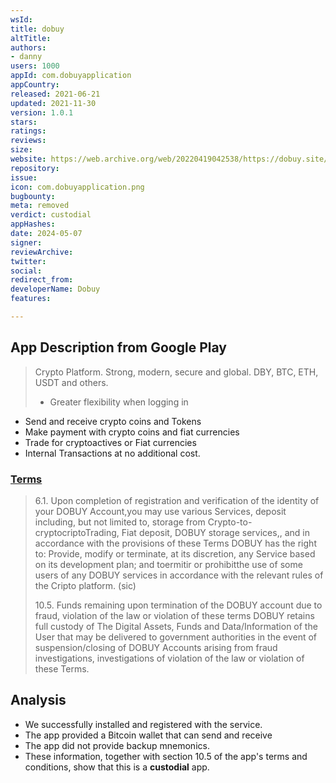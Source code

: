 ```yaml
---
wsId: 
title: dobuy
altTitle: 
authors:
- danny
users: 1000
appId: com.dobuyapplication
appCountry: 
released: 2021-06-21
updated: 2021-11-30
version: 1.0.1
stars: 
ratings: 
reviews: 
size: 
website: https://web.archive.org/web/20220419042538/https://dobuy.site/
repository: 
issue: 
icon: com.dobuyapplication.png
bugbounty: 
meta: removed
verdict: custodial
appHashes: 
date: 2024-05-07
signer: 
reviewArchive: 
twitter: 
social: 
redirect_from: 
developerName: Dobuy
features: 

---
```


## App Description from Google Play 

> Crypto Platform. Strong, modern, secure and global. DBY, BTC, ETH, USDT and others.
>
> - Greater flexibility when logging in
- Send and receive crypto coins and Tokens
- Make payment with crypto coins and fiat currencies
- Trade for cryptoactives or Fiat currencies
- Internal Transactions at no additional cost.

### [Terms](https://dobuyapplication.app/en/terms-and-conditions)

> 6.1. Upon completion of registration and verification of the identity of your DOBUY Account,you may use various Services, deposit including, but not limited to, storage from Crypto-to-cryptocriptoTrading, Fiat deposit, DOBUY storage services,, and in accordance with the provisions of these Terms DOBUY has the right to: Provide, modify or terminate, at its discretion, any Service based on its development plan; and toermitir or prohibitthe use of some users of any DOBUY services in accordance with the relevant rules of the Cripto platform. (sic)
>
> 10.5. Funds remaining upon termination of the DOBUY account due to fraud, violation of the law or violation of these terms DOBUY retains full custody of The Digital Assets, Funds and Data/Information of the User that may be delivered to government authorities in the event of suspension/closing of DOBUY Accounts arising from fraud investigations, investigations of violation of the law or violation of these Terms.

## Analysis 

- We successfully installed and registered with the service. 
- The app provided a Bitcoin wallet that can send and receive 
- The app did not provide backup mnemonics.
- These information, together with section 10.5 of the app's terms and conditions, show that this is a **custodial** app.

